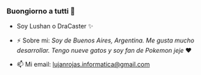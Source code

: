### Buongiorno a tutti 👋

- Soy Lushan o DraCaster ✨

- ⚡ Sobre mi: 
_Soy de Buenos Aires, Argentina. Me gusta mucho desarrollar. Tengo nueve gatos y soy fan de Pokemon jeje_ :heart:

- 📫 Mi email: lujanrojas.informatica@gmail.com
